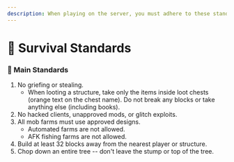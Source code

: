 ```yaml
---
description: When playing on the server, you must adhere to these standards.
---
```


# 📗 Survival Standards

### 📗 Main Standards

1. No griefing or stealing.
   * When looting a structure, take only the items inside loot chests (orange text on the chest name). Do not break any blocks or take anything else (including books).
2. No hacked clients, unapproved mods, or glitch exploits.
3. All mob farms must use approved designs.
   * Automated farms are not allowed.
   * AFK fishing farms are not allowed.&#x20;
4. Build at least 32 blocks away from the nearest player or structure.
5. Chop down an entire tree -- don't leave the stump or top of the tree.
